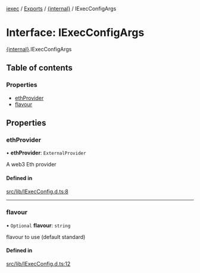 [iexec](../README.md) / [Exports](../modules.md) / [{internal}](../modules/internal_.md) / IExecConfigArgs

# Interface: IExecConfigArgs

[{internal}](../modules/internal_.md).IExecConfigArgs

## Table of contents

### Properties

- [ethProvider](internal_.IExecConfigArgs.md#ethprovider)
- [flavour](internal_.IExecConfigArgs.md#flavour)

## Properties

### ethProvider

• **ethProvider**: `ExternalProvider`

A web3 Eth provider

#### Defined in

[src/lib/IExecConfig.d.ts:8](https://github.com/iExecBlockchainComputing/iexec-sdk/blob/460192e/src/lib/IExecConfig.d.ts#L8)

___

### flavour

• `Optional` **flavour**: `string`

flavour to use (default standard)

#### Defined in

[src/lib/IExecConfig.d.ts:12](https://github.com/iExecBlockchainComputing/iexec-sdk/blob/460192e/src/lib/IExecConfig.d.ts#L12)
